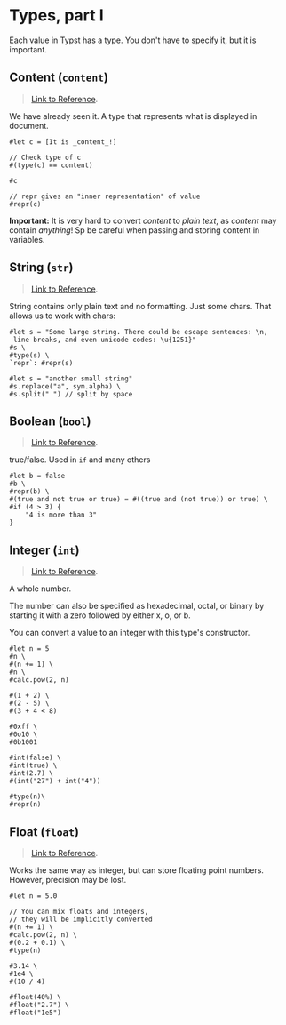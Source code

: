 # Types, part I

Each value in Typst has a type. You don't have to specify it, but it is important.

## Content (`content`)

> [Link to Reference](https://typst.app/docs/reference/foundations/content/).

We have already seen it. A type that represents what is displayed in document.

```
#let c = [It is _content_!]

// Check type of c
#(type(c) == content)

#c

// repr gives an "inner representation" of value
#repr(c)
```

**Important:** It is very hard to convert _content_ to _plain text_, as _content_ may contain *anything*! Sp be careful when passing and storing content in variables.

## String (`str`)

> [Link to Reference](https://typst.app/docs/reference/foundations/str/).

String contains only plain text and no formatting. Just some chars. That allows us to work with chars:

```
#let s = "Some large string. There could be escape sentences: \n,
 line breaks, and even unicode codes: \u{1251}"
#s \
#type(s) \
`repr`: #repr(s)

#let s = "another small string"
#s.replace("a", sym.alpha) \
#s.split(" ") // split by space
```

## Boolean (`bool`)

> [Link to Reference](https://typst.app/docs/reference/foundations/bool/).

true/false. Used in `if` and many others

```
#let b = false
#b \
#repr(b) \
#(true and not true or true) = #((true and (not true)) or true) \
#if (4 > 3) {
    "4 is more than 3"
}
```

## Integer (`int`)

> [Link to Reference](https://typst.app/docs/reference/foundations/int/).

A whole number.

The number can also be specified as hexadecimal, octal, or binary by starting it with a zero followed by either x, o, or b.

You can convert a value to an integer with this type's constructor.

```
#let n = 5
#n \
#(n += 1) \
#n \
#calc.pow(2, n)

#(1 + 2) \
#(2 - 5) \
#(3 + 4 < 8)

#0xff \
#0o10 \
#0b1001

#int(false) \
#int(true) \
#int(2.7) \
#(int("27") + int("4"))

#type(n)\
#repr(n)
```

## Float (`float`)
> [Link to Reference](https://typst.app/docs/reference/foundations/float/).

Works the same way as integer, but can store floating point numbers.
However, precision may be lost.

```
#let n = 5.0

// You can mix floats and integers, 
// they will be implicitly converted
#(n += 1) \
#calc.pow(2, n) \
#(0.2 + 0.1) \
#type(n) 

#3.14 \
#1e4 \
#(10 / 4)

#float(40%) \
#float("2.7") \
#float("1e5")
```
